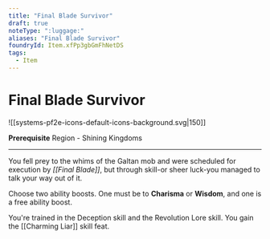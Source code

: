 ```yaml
---
title: "Final Blade Survivor"
draft: true
noteType: ":luggage:"
aliases: "Final Blade Survivor"
foundryId: Item.xfPp3gbGmFhNetDS
tags:
  - Item
---
```


# Final Blade Survivor
![[systems-pf2e-icons-default-icons-background.svg|150]]

**Prerequisite** Region - Shining Kingdoms

* * *

You fell prey to the whims of the Galtan mob and were scheduled for execution by _[[Final Blade]]_, but through skill-or sheer luck-you managed to talk your way out of it.

Choose two ability boosts. One must be to **Charisma** or **Wisdom**, and one is a free ability boost.

You're trained in the Deception skill and the Revolution Lore skill. You gain the [[Charming Liar]] skill feat.

